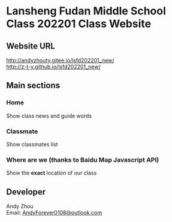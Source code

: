 # Lansheng Fudan Middle School Class 202201 Class Website
## Website URL
http://andyzhouty.gitee.io/lsfd202201_new/<br>
http://z-t-y.github.io/lsfd202201_new/

## Main sections
### Home
Show class news and guide words

### Classmate
Show classmates list

### Where are we (thanks to Baidu Map Javascript API)
Show the <strong>exact</strong> location of our class

## Developer
Andy Zhou<br>
Email: AndyForever0108@outlook.com
